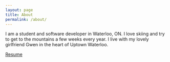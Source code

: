 ```yaml
---
layout: page
title: About
permalink: /about/
---
```

I am a student and software developer in Waterloo, ON. I love skiing and try to get to the mountains a few weeks every year. I live with my lovely girlfriend Gwen in the heart of Uptown Waterloo.

[Resume](www.joelwilliamson.ca/resume.pdf)
